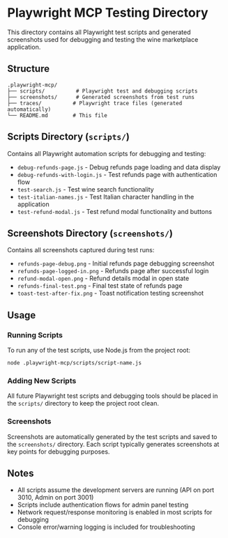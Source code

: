 # Playwright MCP Testing Directory

This directory contains all Playwright test scripts and generated screenshots used for debugging and testing the wine marketplace application.

## Structure

```
.playwright-mcp/
├── scripts/          # Playwright test and debugging scripts
├── screenshots/      # Generated screenshots from test runs
├── traces/          # Playwright trace files (generated automatically)
└── README.md        # This file
```

## Scripts Directory (`scripts/`)

Contains all Playwright automation scripts for debugging and testing:

- `debug-refunds-page.js` - Debug refunds page loading and data display
- `debug-refunds-with-login.js` - Test refunds page with authentication flow
- `test-search.js` - Test wine search functionality
- `test-italian-names.js` - Test Italian character handling in the application
- `test-refund-modal.js` - Test refund modal functionality and buttons

## Screenshots Directory (`screenshots/`)

Contains all screenshots captured during test runs:

- `refunds-page-debug.png` - Initial refunds page debugging screenshot
- `refunds-page-logged-in.png` - Refunds page after successful login
- `refund-modal-open.png` - Refund details modal in open state
- `refunds-final-test.png` - Final test state of refunds page
- `toast-test-after-fix.png` - Toast notification testing screenshot

## Usage

### Running Scripts

To run any of the test scripts, use Node.js from the project root:

```bash
node .playwright-mcp/scripts/script-name.js
```

### Adding New Scripts

All future Playwright test scripts and debugging tools should be placed in the `scripts/` directory to keep the project root clean.

### Screenshots

Screenshots are automatically generated by the test scripts and saved to the `screenshots/` directory. Each script typically generates screenshots at key points for debugging purposes.

## Notes

- All scripts assume the development servers are running (API on port 3010, Admin on port 3001)
- Scripts include authentication flows for admin panel testing
- Network request/response monitoring is enabled in most scripts for debugging
- Console error/warning logging is included for troubleshooting